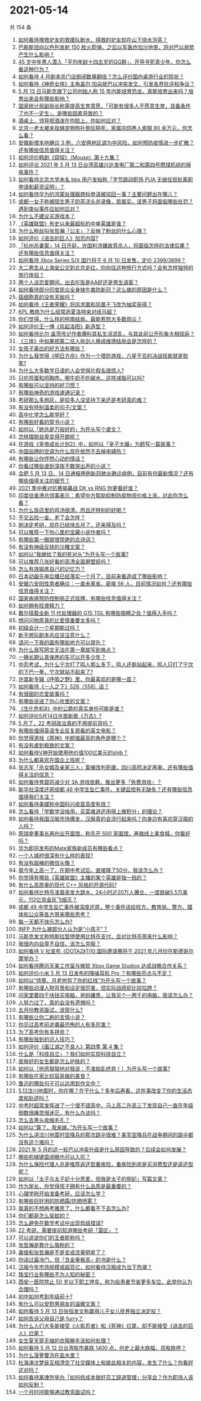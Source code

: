 # 2021-05-14

共 154 条

<!-- BEGIN -->
<!-- 最后更新时间 Fri May 14 2021 15:11:54 GMT+0800 (China Standard Time) -->

1. [如何看待搜救驴友的救援队断水，得救的驴友却在山下烧水泡茶？](https://www.zhihu.com/question/459310609)
2. [巴勒斯坦向以色列发射 150
   枚火箭弹，之后以军轰炸加沙地带，将对巴以局势产生什么影响？](https://www.zhihu.com/question/458956080)
3. [45
   岁中年男人潜入「平均年龄十四五岁的QQ群」，开导寻死青少年，你怎么看这种行为？](https://www.zhihu.com/question/458209073)
4. [如何看待 4
   月剧本杀门店倒闭数量翻倍？怎么评价国内桌游行业的现状？](https://www.zhihu.com/question/459180058)
5. [如何看待《神奇女侠》主角盖尔·加朵就巴以冲突发文，引发各界批评和争议？](https://www.zhihu.com/question/459349054)
6. [5 月 13 日马斯克旗下公司创始人称 15
   年内能培育恐龙，真能培育出来吗？培育出来会有哪些影响？](https://www.zhihu.com/question/459235882)
7. [国家统计局副局长称需提高生育意愿，「可能有很多人不愿意生育，具备条件了也不一定生」，是哪些因素导致的？](https://www.zhihu.com/question/459227388)
8. [酒桌上，领导把酒泼在你脸上，你如何应对？](https://www.zhihu.com/question/438684200)
9. [北京一老太被未拴绳宠物狗扑倒后猝死，家属向饲养人索赔 80
   余万元，你怎么看？](https://www.zhihu.com/question/459188941)
10. [安徽新增本地确诊 3
    例，六安两地区调为中风险，如何预防疫情进一步扩散？还有哪些信息值得关注？](https://www.zhihu.com/question/459297033)
11. [如何评价韩剧《窥探》（Mouse）第十九集？](https://www.zhihu.com/question/459187331)
12. [如何评论 2021 年 5 月 13
    日台湾高雄兴达发电厂第二和第四号燃煤机组的掉电事件？](https://www.zhihu.com/question/459224953)
13. [如何看待北京大学未名 bbs 用户发帖称「字节跳动职场 PUA
    无继任拒批离职申请和薪资证明」？](https://www.zhihu.com/question/459317193)
14. [如何看待华为的鸿蒙处理器商标申请被驳回一事？主要问题出在哪儿？](https://www.zhihu.com/question/459040169)
15. [成都一女子称被陌生男子奶茶浇头并录像，若属实，该男子将面临哪些处罚？遇到类似事件应如何应对？](https://www.zhihu.com/question/459197699)
16. [为什么不建议买游戏本？](https://www.zhihu.com/question/406822764)
17. [《英雄联盟》有史以来最超标的中单英雄是谁？](https://www.zhihu.com/question/458539582)
18. [为什么粉丝叫张哲瀚「公主」？反映了粉丝的什么心理？](https://www.zhihu.com/question/457355329)
19. [如何评价《进击的巨人》加页内容?](https://www.zhihu.com/question/458917406)
20. [「杭州杀妻案」14
    日开庭，许国利涉嫌故意杀人，将面临怎样的法律后果？还有哪些信息值得关注？](https://www.zhihu.com/question/459018152)
21. [如何看待 Xbox Series S/X 国行将于 6 月 10 日发售，定价
    2399/3899？](https://www.zhihu.com/question/459352630)
22. [大二男生从上海坐公交到北京走红，你向往这种旅行方式吗？会有怎样独特的旅行体验？](https://www.zhihu.com/question/459203090)
23. [两个人谈恋爱期间，出去吃饭是AA好还是男生请客？](https://www.zhihu.com/question/453155566)
24. [如何看待部分印度民众全身抹牛粪防新冠？这么做的原因是什么？](https://www.zhihu.com/question/459344479)
25. [癌细胞真的没有天敌吗？](https://www.zhihu.com/question/443608344)
26. [如何看待《王者荣耀》将凤求凰和凤凰于飞改为抽奖获得？](https://www.zhihu.com/question/459185231)
27. [KPL 教练为什么经常选夏洛特来对线马超？](https://www.zhihu.com/question/456202014)
28. [你们觉得，什么样的柯南结局，最能惹怒大多数观众？](https://www.zhihu.com/question/336378614)
29. [如何评价王一博《风起洛阳》新造型？](https://www.zhihu.com/question/459164888)
30. [如何看待比尔·盖茨传记作者爆料其私生活混乱，与其此前公开形象大相径庭？](https://www.zhihu.com/question/459168945)
31. [《三体》中如果把第二任人执剑人换成维德结局会是怎样的？](https://www.zhihu.com/question/458972687)
32. [女孩子美白的好方法有哪些？](https://www.zhihu.com/question/300479987)
33. [为什么我觉得《明日方舟》作为一个塔防游戏，六星干员的决战技能就是败笔?](https://www.zhihu.com/question/442669850)
34. [为什么大多数学日语的人会觉得片假名很烦人?](https://www.zhihu.com/question/333362823)
35. [只吃鸡蛋和鸡胸肉，喝牛奶不吃碳水，这样减脂可以吗?](https://www.zhihu.com/question/419594552)
36. [有哪些可以坚持的好习惯？](https://www.zhihu.com/question/435173747)
37. [有哪些神奇的游戏速通记录？](https://www.zhihu.com/question/458843261)
38. [考研那么多炮灰，是较多人没坚持下来还是考研真的难？](https://www.zhihu.com/question/388037964)
39. [有没有特别温柔的句子/文案？](https://www.zhihu.com/question/439571782)
40. [高中化学怎么能学好？](https://www.zhihu.com/question/264686799)
41. [有哪些好看的穿书小说？](https://www.zhihu.com/question/341441415)
42. [如何以「她总是万般好的」为开头写个虐文？](https://www.zhihu.com/question/432687898)
43. [怎样摆脱自卑变得开朗呢？](https://www.zhihu.com/question/443991637)
44. [在游戏《皇帝成长计划2》中，如何以「皇子大婚」为题写一篇故事？](https://www.zhihu.com/question/459056423)
45. [中国品牌的空调为什么现在依然不去掉电辅热？](https://www.zhihu.com/question/437041385)
46. [有哪些让你怦然心动的情话？](https://www.zhihu.com/question/330081724)
47. [你看过哪些虐到深夜不敢哭出声的小说？](https://www.zhihu.com/question/443477588)
48. [合肥 5 月 13 日、14
    日通报两例新冠肺炎确诊病例，目前有何最新情况？还有哪些值得关注的细节？](https://www.zhihu.com/question/459294635)
49. [2021 季中赛对抗赛揭幕战 DK vs RNG 你更看好谁？](https://www.zhihu.com/question/459201355)
50. [印度驻香港总领事表示：希望中方帮助抑制防疫物资价格上涨，对此你怎么看？](https://www.zhihu.com/question/459219198)
51. [为什么饭店里的鸡汤很清，而且还特别的好喝？](https://www.zhihu.com/question/437783371)
52. [不交五险一金，老了会怎样？](https://www.zhihu.com/question/383748418)
53. [刚决定考研，现在已经快五月了，还来得及吗？](https://www.zhihu.com/question/320125538)
54. [可以推荐一下你心里的宝藏小说作者吗？](https://www.zhihu.com/question/370810152)
55. [有哪些第一眼就很惊艳的古诗词？](https://www.zhihu.com/question/457813945)
56. [有没有神级反转的沙雕文案？](https://www.zhihu.com/question/452293238)
57. [如何以“我嫁给了我的死对头”为开头写一个故事?](https://www.zhihu.com/question/442498012)
58. [可以推荐几张好看的高清全面屏壁纸吗？](https://www.zhihu.com/question/451173976)
59. [怎么有效锻炼自己的记忆力？](https://www.zhihu.com/question/36473108)
60. [日本动画先审后播已经落实一个月了，目前来看造成了哪些影响？](https://www.zhihu.com/question/459030813)
61. [安徽六安阳性患者确诊：一直未离省，密接 56
    人，目前情况如何？还有哪些信息值得关注？](https://www.zhihu.com/question/459216973)
62. [国家疾病预防控制局正式挂牌，有哪些信息值得关注？](https://www.zhihu.com/question/459166214)
63. [如何拥有旺盛精力？](https://www.zhihu.com/question/21671881)
64. [戴尔搭载全新 11 代处理器的 G15 TGL
    有哪些吸睛之处？值得入手吗？](https://www.zhihu.com/question/459183151)
65. [想问问物质真的比爱情重要太多吗？](https://www.zhihu.com/question/458790267)
66. [初级会计一个星期能过吗？](https://www.zhihu.com/question/458361130)
67. [新手想玩剧本杀应该注意什么？](https://www.zhihu.com/question/457763097)
68. [请问一下我的画有哪些地方可以提升？](https://www.zhihu.com/question/455530799)
69. [为什么我写网文无法在第一章就写到爽点？](https://www.zhihu.com/question/456638837)
70. [一辆长期认真保养的车可以开多少年？](https://www.zhihu.com/question/42018659)
71. [中忍考试，为什么宁次打了鸣人那么多下，鸣人还能站起来，鸣人只打了宁次的下巴一拳，宁次就站不起来了?](https://www.zhihu.com/question/458394330)
72. [许嵩新专辑《呼吸之野》里，你最喜欢的是哪一首？](https://www.zhihu.com/question/459313236)
73. [如何看待《一人之下》526（558）话？](https://www.zhihu.com/question/459275898)
74. [有很甜的恋爱故事吗？](https://www.zhihu.com/question/336465537)
75. [有哪些说进了你心坎里的文案？](https://www.zhihu.com/question/450326199)
76. [《生化危机8》中的公爵的真实身份可能是谁？](https://www.zhihu.com/question/458347017)
77. [如何评价5月14日许嵩新歌《万古》?](https://www.zhihu.com/question/459309903)
78. [5 月了，22 考研政治真的不用提前背吗？](https://www.zhihu.com/question/459197746)
79. [有哪些值得英语专业反复观看的英文电影？](https://www.zhihu.com/question/327827779)
80. [你觉得游戏《原神》中颜值最高的角色是哪个？](https://www.zhihu.com/question/459265069)
81. [有没有虐到极致的文案？](https://www.zhihu.com/question/438549057)
82. [如何看待V神开始使用他价值100亿美元的shib？](https://www.zhihu.com/question/459141863)
83. [为什么都喜欢在国企上班呢？](https://www.zhihu.com/question/435520812)
84. [张志军「杀女婿及亲家三人」案被改判死缓，四川高院决定再审，还有哪些值得关注的信息？](https://www.zhihu.com/question/459168017)
85. [如何看待育碧将减少对 3A 游戏依赖，推出更多「免费游戏」？](https://www.zhihu.com/question/459085211)
86. [新华社深度还原成都 49
    中学生坠亡事件，关键监控有无缺失？还有哪些信息值得我们关注？](https://www.zhihu.com/question/459149724)
87. [如何看待美媒称中国科兴疫苗高度有效？](https://www.zhihu.com/question/459164049)
88. [怎么看待「学数学没啥用，买菜难道还用得上微积分」的理论？](https://www.zhihu.com/question/330028623)
89. [如何看待我国汉服市场爆发，汉服真的会流行起来吗？你身边有喜欢穿汉服的人吗？](https://www.zhihu.com/question/459183624)
90. [原瑞幸董事长再创业开面馆，称先开 500
    家面馆，再做线上美食城，你看好吗？](https://www.zhihu.com/question/459077352)
91. [华为即将发布的Mate家族新成员有哪些看点？](https://www.zhihu.com/question/459213568)
92. [一个人城府很深有什么样的表现?](https://www.zhihu.com/question/30478446)
93. [有没有超棒的微信头像？](https://www.zhihu.com/question/432712007)
94. [我今年上高一了，在期中考试后，直接降了50分，我该怎么办？](https://www.zhihu.com/question/457399291)
95. [你觉得有哪些《英雄联盟》主播的某个英雄是独一档的？](https://www.zhihu.com/question/458263223)
96. [有什么高质量的现代 C++ 风格的开源代码?](https://www.zhihu.com/question/23153437)
97. [如何看待比特币凌晨突发大跳水，24小时近20万人爆仓，一度跌破5.5万美元，112亿资金灰飞烟灭？](https://www.zhihu.com/question/458814331)
98. [成都 49
    中学生坠亡事件被深度还原，整个事件该给校方、教育局、警方、媒体和公众等各方带来哪些思考？](https://www.zhihu.com/question/459211214)
99. [每一天都不快乐怎么办?](https://www.zhihu.com/question/455487375)
100. [INFP 为什么被部分人认为是“小孩子”？](https://www.zhihu.com/question/455026352)
101. [马斯克发文称特斯拉暂停使用比特币支付，会对比特币带来什么影响？](https://www.zhihu.com/question/459161438)
102. [我很内向自卑不自信，该怎么克服？](https://www.zhihu.com/question/454924026)
103. [如何看待 V 社宣布《DOTA2》Ti10 国际邀请赛将于 2021
     年八月份在斯德哥尔摩举办？](https://www.zhihu.com/question/459019776)
104. [如何看待腾讯天美工作室与微软 Xbox Game Studios
     达成战略合作关系？](https://www.zhihu.com/question/459182008)
105. [如何评价小米 5 月 13 日发布的降噪耳机 Pro
     ？有哪些亮点与不足？](https://www.zhihu.com/question/458684897)
106. [如何以“师尊，月老他剪了你的红线”为开头写一个故事？](https://www.zhihu.com/question/444729919)
107. [有哪些动漫人物背景和设定很厉害，但实际战绩却比较拉跨？](https://www.zhihu.com/question/450292431)
108. [问家里要四千块钱买电脑，爸妈嫌贵，让我买个一两千的电脑，我该怎么办？](https://www.zhihu.com/question/438760685)
109. [人努力过了，真的会没有遗憾吗？](https://www.zhihu.com/question/456328273)
110. [五月份教资面试，该穿什么?](https://www.zhihu.com/question/457250431)
111. [有哪些让你二刷的言情小说？](https://www.zhihu.com/question/354691177)
112. [你见过高考前逆袭最恐怖的人有多厉害？](https://www.zhihu.com/question/283917753)
113. [为了高考你有多拼命？](https://www.zhihu.com/question/265601359)
114. [有哪些独到的识人技巧？](https://www.zhihu.com/question/47908341)
115. [如何评价《画江湖之不良人》第四季 第 4 集？](https://www.zhihu.com/question/459183650)
116. [什么是「科技自立」？我们如何实现科技自立？](https://www.zhihu.com/question/458853728)
117. [皮肤好的女生都是怎么护肤的？](https://www.zhihu.com/question/378731108)
118. [如何以［他恶狠狠地对我说：不准始乱终弃！］为开头写一个故事?](https://www.zhihu.com/question/458410036)
119. [有哪些在家比较容易做的美食？](https://www.zhihu.com/question/351273101)
120. [鲁迅的哪些句子可以运用到作文中？](https://www.zhihu.com/question/333279136)
121. [5.12汶川地震时，你在哪？在干什么？多年后再看，这件事改变了你的生活态度和轨迹吗？](https://www.zhihu.com/question/459026072)
122. [中考时超常发挥进了一个很不错高中，马上高二升高三了发现自己一直在年级倒数很痛苦很迷茫，有什么办法吗？](https://www.zhihu.com/question/458421713)
123. [怎么去黑头收缩毛孔？](https://www.zhihu.com/question/24903292)
124. [如何以“算了，我来嫁。”为开头写一个故事？](https://www.zhihu.com/question/453317026)
125. [为什么讲汶川地震时空降兵的那次跳伞很难？美军空降兵在战争期间的跳伞都没有这个难吗？](https://www.zhihu.com/question/35656689)
126. [2021 年 5
     月的这一轮巴以冲突升级是什么原因导致的？后续会如何发展？](https://www.zhihu.com/question/459004922)
127. [哪些机械键盘闭眼也可以入坑？](https://www.zhihu.com/question/380566492)
128. [为什么保险代理人总是推荐返还型重疾险，重疾险到底是买消费型还是返还型呢？](https://www.zhihu.com/question/326513838)
129. [如何以「太子与太子妃十分恩爱，但我是太子的侧妃」写篇文章？](https://www.zhihu.com/question/443793653)
130. [作为家长，你觉得孩子拥有什么品质是最重要的？](https://www.zhihu.com/question/458325713)
131. [心理学刚开始准备考研，应该怎么学？](https://www.zhihu.com/question/458669949)
132. [有哪些巨好用的防晒霜/防晒喷雾？](https://www.zhihu.com/question/268591519)
133. [我真的不想再考雅思了，什么都看不下去怎么办?](https://www.zhihu.com/question/348158667)
134. [你们都是怎么驱蚊的？](https://www.zhihu.com/question/321811888)
135. [怎么避免在数学考试中出现低级错误?](https://www.zhihu.com/question/453348798)
136. [22 考研，需要提前知道哪些考研「雷区」？](https://www.zhihu.com/question/448380449)
137. [可以说说你们的王者昵称吗？](https://www.zhihu.com/question/442206137)
138. [张哲瀚是靠什么吸粉的？](https://www.zhihu.com/question/458902092)
139. [龚俊和张哲瀚是不是变成流量明星了？](https://www.zhihu.com/question/458177200)
140. [你读过最冷门，但「含金量极高」的书是什么？](https://www.zhihu.com/question/438708854)
141. [汉服今年市场规模或超百亿，如何看待汉服成为当下热潮？](https://www.zhihu.com/question/459160852)
142. [珠宝行业有哪些不为人知的秘密？](https://www.zhihu.com/question/59084436)
143. [西安一医院禁止 50
     岁以下职工停车，称为给患者节省更多车位，此举你认为合理吗？](https://www.zhihu.com/question/459024549)
144. [初中如何考到年级前十?](https://www.zhihu.com/question/353434774)
145. [有什么可以安慰男朋友的温暖文案？](https://www.zhihu.com/question/451064358)
146. [如何看待 5 月 13
     日张恒发文称赢得儿子女儿抚养独立决定权？](https://www.zhihu.com/question/459149865)
147. [如何告诉父母自己是 furry？](https://www.zhihu.com/question/444555641)
148. [为什么人们大多能接受《火影忍者》和《死神》烂尾，却不能接受《进击的巨人》烂尾？](https://www.zhihu.com/question/453988761)
149. [女生夏天穿无袖的衣服腋毛该如何处理？](https://www.zhihu.com/question/49147353)
150. [如何看待 5 月 12 日台湾股市暴跌 1400
     点，创史上最大跌幅，百股跌停？](https://www.zhihu.com/question/459028790)
151. [为什么菠萝要泡在盐水里？](https://www.zhihu.com/question/441723737)
152. [杜海涛沈梦辰互相清空了社交媒体上和彼此相关的内容，发生了什么？你看好这对吗？](https://www.zhihu.com/question/459091147)
153. [如何看待某律所举办「如何低成本做好员工辞退管理」分享会？作为职场人该如何反制？](https://www.zhihu.com/question/459085788)
154. [一个月时间能够通过教资面试吗？](https://www.zhihu.com/question/450116108)

<!-- END -->
